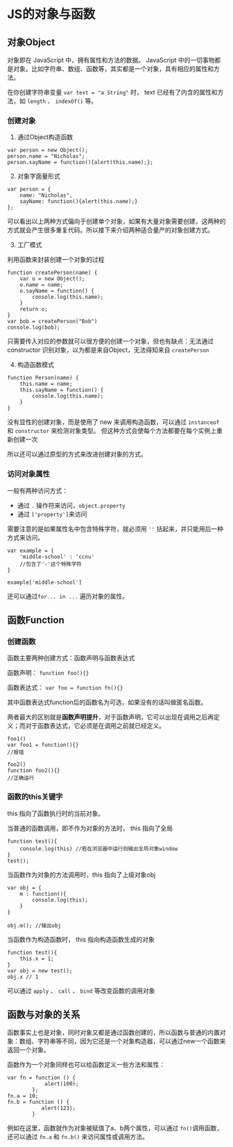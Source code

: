 # JS的对象与函数

## 对象Object

对象即在 JavaScript 中，拥有属性和方法的数据。
JavaScript 中的一切事物都是对象。比如字符串、数组、函数等，其实都是一个对象，具有相应的属性和方法。

在你创建字符串变量 `var text = "a String"` 时， text 已经有了内含的属性和方法，如 `length` 、 `indexOf()` 等。

### 创建对象

1. 通过Object构造函数

```
var person = new Object();
person.name = "Nicholas";
person.sayName = function(){alert(this.name);};
```

2. 对象字面量形式

```
var person = {
    name: "Nicholas",
    sayName: function(){alert(this.name);}
};
```

可以看出以上两种方式偏向于创建单个对象，如果有大量对象需要创建，这两种的方式就会产生很多重复代码。所以接下来介绍两种适合量产的对象创建方式。

3. 工厂模式

利用函数来封装创建一个对象的过程

```
function createPerson(name) {
    var o = new Object();
    o.name = name;
    o.sayName = function() {
        console.log(this.name);
    }
    return o;
}
var bob = createPerson("Bob")
console.log(bob);
```
只需要传入对应的参数就可以很方便的创建一个对象，但也有缺点：无法通过 constructor 识别对象，以为都是来自Object，无法得知来自 `createPerson`

4. 构造函数模式

```
function Person(name) {
    this.name = name;
    this.sayName = function() {
        console.log(this.name);
    }
}
```
没有显性的创建对象，而是使用了 new 来调用构造函数，可以通过 `instanceof` 和 `constructor` 来检测对象类型。
但这种方式会使每个方法都要在每个实例上重新创建一次

所以还可以通过原型的方式来改进创建对象的方式。

### 访问对象属性

一般有两种访问方式：
+ 通过 `.` 操作符来访问，`object.property`
+ 通过 `['property']`来访问

需要注意的是如果属性名中包含特殊字符，就必须用 `''` 括起来，并只能用后一种方式来访问。

```
var example = {
    'middle-school' : 'ccnu'
    //包含了'-'这个特殊字符
}

example['middle-school']
```

还可以通过`for... in ...` 遍历对象的属性。


## 函数Function

### 创建函数

函数主要两种创建方式：函数声明与函数表达式

函数声明： `function foo(){}`

函数表达式： `var foo = function fn(){}`

其中函数表达式function后的函数名为可选，如果没有的话叫做匿名函数。

两者最大的区别就是**函数声明提升**，对于函数声明，它可以出现在调用之后再定义；而对于函数表达式，它必须是在调用之前就已经定义。

```
foo1()
var foo1 = function(){}
//报错

foo2()
function foo2(){}
//正确运行
```

### 函数的this关键字

this 指向了函数执行时的当前对象。

当普通的函数调用，即不作为对象的方法时， this 指向了全局
```
function test(){
    console.log(this) //若在浏览器中运行则输出全局对象window
}
test();
```

当函数作为对象的方法调用时，this 指向了上级对象obj
```
var obj = {
    m : function(){
        console.log(this);
    }
}

obj.m(); //输出obj
```

当函数作为构造函数时， this 指向构造函数生成的对象

```
function test(){
    this.x = 1;
}
var obj = new test();
obj.x // 1
```

可以通过 `apply` 、 `call` 、 `bind` 等改变函数的调用对象



## 函数与对象的关系

函数事实上也是对象，同时对象又都是通过函数创建的，所以函数与普通的内置对象：数组、字符串等不同，因为它还是一个对象构造器，可以通过new一个函数来返回一个对象。
<!-- 当用 typeof 得到一个函数对象的类型时，它仍然会返回字符串 “function” ，而typeof一个数组对象或其他的对象时，它会返回字符串 “object” -->
<!-- 
```
alert(typeof(Function))); //function
alert(typeof(new Function())); //function  
alert(typeof(Array)); //function 
alert(typeof(Object)); //function   
alert(typeof(new Array())); //object
alert(typeof(new Date())); //object
alert(typeof(new Object())); //object
`` -->

函数作为一个对象同样也可以给函数定义一些方法和属性：
```
var fn = function () {
            alert(100);
        };
fn.a = 10;
fn.b = function () {
           alert(123);
        }
```

例如在这里，函数就作为对象被赋值了a、b两个属性，可以通过 `fn()`调用函数，还可以通过 `fn.a` 和 `fn.b()` 来访问属性或调用方法。
